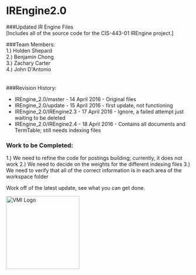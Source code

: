 # IREngine2.0
###Updated IR Engine Files <br>
[Includes all of the source code for the CIS-443-01 IREngine project.]

###Team Members:<br>
1.)  Holden Shepard <br>
2.)  Benjamin Chong <br>
3.)  Zachary Carter <br>
4.)  John D'Antonio <br>
<br><br>
###Revision History:<br>
* IREngine_2.0/master - 14 April 2016 - Original files<br>
* IREngine_2.0/update - 15 April 2016 - first update, not functioning<br>
* IREngine_2.0/IREngine2.3 - 17 April 2016 - Ignore, a failed attempt just waiting to be deleted <br>
* IREngine_2.0/IREngine2.4 - 18 April 2016 - Contains all documents and TermTable; still needs indexing files<br>

### Work to be Completed:
1.)  We need to refine the code for postings building; currently, it does not work
2.)  We need to decide on the weights for the different indexing files
3.)  We need to verify that all of the correct information is in each area of the workspace folder

Work off of the latest update, see what you can get done.


<img src="http://www.mikechurch.com/wp-content/uploads/2012/08/vmi-logo.jpg" alt="VMI Logo" align="center" width="200px" height="200px">
